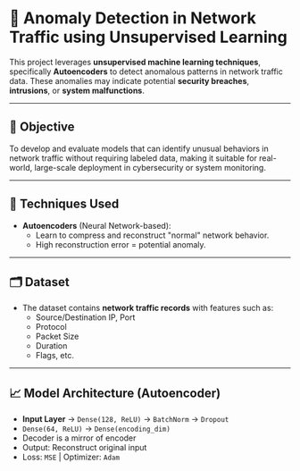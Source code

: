 # 🚨 Anomaly Detection in Network Traffic using Unsupervised Learning

This project leverages **unsupervised machine learning techniques**, specifically **Autoencoders**  to detect anomalous patterns in network traffic data. These anomalies may indicate potential **security breaches**, **intrusions**, or **system malfunctions**.

---

## 📌 Objective

To develop and evaluate models that can identify unusual behaviors in network traffic without requiring labeled data, making it suitable for real-world, large-scale deployment in cybersecurity or system monitoring.

---

## 🧠 Techniques Used

- **Autoencoders** (Neural Network-based):
  - Learn to compress and reconstruct "normal" network behavior.
  - High reconstruction error = potential anomaly.

---

## 🗂 Dataset

- The dataset contains **network traffic records** with features such as:
  - Source/Destination IP, Port
  - Protocol
  - Packet Size
  - Duration
  - Flags, etc.

---

## 📈 Model Architecture (Autoencoder)

- **Input Layer** → `Dense(128, ReLU)` → `BatchNorm` → `Dropout`
- `Dense(64, ReLU)` → `Dense(encoding_dim)`
- Decoder is a mirror of encoder
- Output: Reconstruct original input
- Loss: `MSE` | Optimizer: `Adam`

